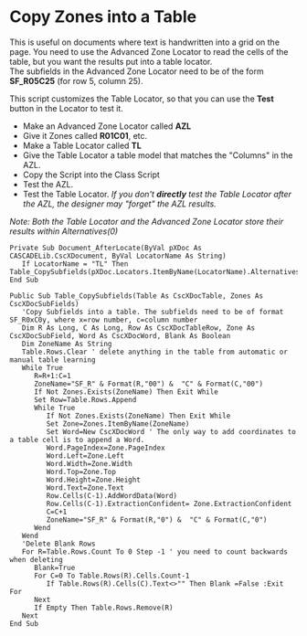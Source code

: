 # Copy Zones into a Table
This is useful on documents where text is handwritten into a grid on the page. You need to use the Advanced Zone Locator to read the cells of the table, but you want the results put into a table locator.  
The subfields in the Advanced Zone Locator need to be of the form **SF_R05C25** (for row 5, column 25).  

This script customizes the Table Locator, so that you can use the **Test** button in the Locator to test it.
* Make an Advanced Zone Locator called **AZL**
* Give it Zones called **R01C01**, etc.
* Make a Table Locator called **TL**
* Give the Table Locator a table model that matches the "Columns" in the AZL.
* Copy the Script into the Class Script
* Test the AZL.
* Test the Table Locator. *If you don't **directly** test the Table Locator after the AZL, the designer may "forget" the AZL results.*

*Note: Both the Table Locator and the Advanced Zone Locator store their results within Alternatives(0)*

```VBA
Private Sub Document_AfterLocate(ByVal pXDoc As CASCADELib.CscXDocument, ByVal LocatorName As String)
   If LocatorName = "TL" Then Table_CopySubfields(pXDoc.Locators.ItemByName(LocatorName).Alternatives(0).Table,pXDoc.Locators.ItemByName("AZL").Alternatives(0).SubFields)
End Sub

Public Sub Table_CopySubfields(Table As CscXDocTable, Zones As CscXDocSubFields)
   'Copy Subfields into a table. The subfields need to be of format SF_R0xC0y, where x=row number, c=column number
   Dim R As Long, C As Long, Row As CscXDocTableRow, Zone As CscXDocSubField, Word As CscXDocWord, Blank As Boolean
   Dim ZoneName As String
   Table.Rows.Clear ' delete anything in the table from automatic or manual table learning
   While True
      R=R+1:C=1
      ZoneName="SF_R" & Format(R,"00") &  "C" & Format(C,"00")
      If Not Zones.Exists(ZoneName) Then Exit While
      Set Row=Table.Rows.Append
      While True
         If Not Zones.Exists(ZoneName) Then Exit While
         Set Zone=Zones.ItemByName(ZoneName)
         Set Word=New CscXDocWord ' The only way to add coordinates to a table cell is to append a Word.
         Word.PageIndex=Zone.PageIndex
         Word.Left=Zone.Left
         Word.Width=Zone.Width
         Word.Top=Zone.Top
         Word.Height=Zone.Height
         Word.Text=Zone.Text
         Row.Cells(C-1).AddWordData(Word)
         Row.Cells(C-1).ExtractionConfident= Zone.ExtractionConfident
         C=C+1
         ZoneName="SF_R" & Format(R,"0") &  "C" & Format(C,"0")
      Wend
   Wend
   'Delete Blank Rows
   For R=Table.Rows.Count To 0 Step -1 ' you need to count backwards when deleting 
      Blank=True
      For C=0 To Table.Rows(R).Cells.Count-1
         If Table.Rows(R).Cells(C).Text<>"" Then Blank =False :Exit For
      Next
      If Empty Then Table.Rows.Remove(R)
   Next
End Sub
````
